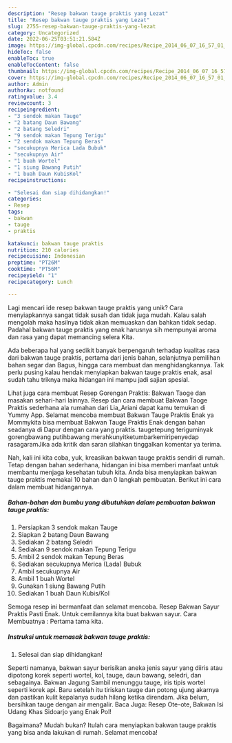 ```yaml
---
description: "Resep bakwan tauge praktis yang Lezat"
title: "Resep bakwan tauge praktis yang Lezat"
slug: 2755-resep-bakwan-tauge-praktis-yang-lezat
category: Uncategorized
date: 2022-06-25T03:51:21.584Z
image: https://img-global.cpcdn.com/recipes/Recipe_2014_06_07_16_57_01_258_c8b3e3_original_20140421_033011/680x482cq70/bakwan-tauge-praktis-foto-resep-utama.jpg
hideToc: false
enableToc: true
enableTocContent: false
thumbnail: https://img-global.cpcdn.com/recipes/Recipe_2014_06_07_16_57_01_258_c8b3e3_original_20140421_033011/680x482cq70/bakwan-tauge-praktis-foto-resep-utama.jpg
cover: https://img-global.cpcdn.com/recipes/Recipe_2014_06_07_16_57_01_258_c8b3e3_original_20140421_033011/680x482cq70/bakwan-tauge-praktis-foto-resep-utama.jpg
author: Admin
authorAv: notfound
ratingvalue: 3.4
reviewcount: 3
recipeingredient:
- "3 sendok makan Tauge"
- "2 batang Daun Bawang"
- "2 batang Seledri"
- "9 sendok makan Tepung Terigu"
- "2 sendok makan Tepung Beras"
- "secukupnya Merica Lada Bubuk"
- "secukupnya Air"
- "1 buah Wortel"
- "1 siung Bawang Putih"
- "1 buah Daun KubisKol"
recipeinstructions:

- "Selesai dan siap dihidangkan!"
categories:
- Resep
tags:
- bakwan
- tauge
- praktis

katakunci: bakwan tauge praktis 
nutrition: 210 calories
recipecuisine: Indonesian
preptime: "PT26M"
cooktime: "PT56M"
recipeyield: "1"
recipecategory: Lunch

---
```





Lagi mencari ide resep bakwan tauge praktis yang unik? Cara menyiapkannya sangat tidak susah dan tidak juga mudah. Kalau salah mengolah maka hasilnya tidak akan memuaskan dan bahkan tidak sedap. Padahal bakwan tauge praktis yang enak harusnya sih mempunyai aroma dan rasa yang dapat memancing selera Kita.





Ada beberapa hal yang sedikit banyak berpengaruh terhadap kualitas rasa dari bakwan tauge praktis, pertama dari jenis bahan, selanjutnya pemilihan bahan segar dan Bagus, hingga cara membuat dan menghidangkannya. Tak perlu pusing kalau hendak menyiapkan bakwan tauge praktis enak,      asal sudah tahu triknya maka hidangan ini mampu jadi sajian spesial.














Lihat juga cara membuat Resep Gorengan Praktis: Bakwan Taoge dan masakan sehari-hari lainnya. Resep dan cara membuat Bakwan Taoge Praktis sederhana ala rumahan dari Lia_Ariani dapat kamu temukan di Yummy App. Selamat mencoba membuat Bakwan Tauge Praktis Enak ya Mommykita bisa membuat Bakwan Tauge Praktis Enak dengan bahan seadanya di Dapur dengan cara yang praktis. taugetepung teriguminyak gorengbawang putihbawang merahkunyitketumbarkemiripenyedap rasagaramJika ada kritik dan saran silahkan tinggalkan komentar ya terima.






Nah, kali ini kita coba, yuk, kreasikan bakwan tauge praktis sendiri di rumah. Tetap dengan bahan sederhana, hidangan ini bisa memberi manfaat untuk membantu menjaga kesehatan tubuh kita. Anda bisa menyiapkan bakwan tauge praktis memakai 10 bahan dan 0 langkah pembuatan. Berikut ini cara dalam membuat hidangannya.

<!--inarticleads1-->

##### Bahan-bahan dan bumbu yang dibutuhkan dalam pembuatan bakwan tauge praktis:

1. Persiapkan 3 sendok makan Tauge
1. Siapkan 2 batang Daun Bawang
1. Sediakan 2 batang Seledri
1. Sediakan 9 sendok makan Tepung Terigu
1. Ambil 2 sendok makan Tepung Beras
1. Sediakan secukupnya Merica (Lada) Bubuk
1. Ambil secukupnya Air
1. Ambil 1 buah Wortel
1. Gunakan 1 siung Bawang Putih
1. Sediakan 1 buah Daun Kubis/Kol


Semoga resep ini bermanfaat dan selamat mencoba. Resep Bakwan Sayur Praktis Pasti Enak. Untuk cemilannya kita buat bakwan sayur. Cara Membuatnya : Pertama tama kita. 

<!--inarticleads2-->

##### Instruksi untuk memasak bakwan tauge praktis:


1. Selesai dan siap dihidangkan!

Seperti namanya, bakwan sayur berisikan aneka jenis sayur yang diiris atau dipotong korek seperti wortel, kol, tauge, daun bawang, seledri, dan sebagainya. Bakwan Jagung Sambil menunggu tauge, iris tipis wortel seperti korek api. Baru setelah itu tiriskan tauge dan potong ujung akarnya dan pastikan kulit kepalanya sudah hilang ketika direndam. Jika belum, bersihkan tauge dengan air mengalir. Baca Juga: Resep Ote-ote, Bakwan Isi Udang Khas Sidoarjo yang Enak Pol! 

Bagaimana? Mudah bukan? Itulah cara menyiapkan bakwan tauge praktis yang bisa anda lakukan di rumah. Selamat mencoba!
